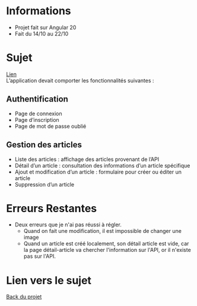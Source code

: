 # Informations 
- Projet fait sur Angular 20 
- Fait du 14/10 au 22/10

# Sujet 
[Lien](https://chocolaterie.github.io/documentation/docs/js-avance/project/project-angular)  
L’application devait comporter les fonctionnalités suivantes :  
## Authentification  
- Page de connexion
- Page d’inscription
- Page de mot de passe oublié
## Gestion des articles  
- Liste des articles : affichage des articles provenant de l’API
- Détail d’un article : consultation des informations d’un article spécifique
- Ajout et modification d’un article : formulaire pour créer ou éditer un article
- Suppression d’un article

# Erreurs Restantes
- Deux erreurs que je n'ai pas réussi à régler. 
	- Quand on fait une modification, il est impossible de changer une image 
	- Quand un article est créé localement, son détail article est vide, car la page détail-article va chercher l'information sur l'API, or il n'existe pas sur l'API.  

# Lien vers le sujet 
[Back du projet](https://github.com/Chocolaterie/ApiArticle)
